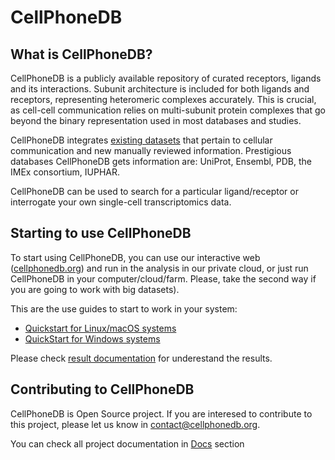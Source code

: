 # CellPhoneDB

## What is CellPhoneDB?
CellPhoneDB is a publicly available repository of curated receptors, ligands and its interactions. Subunit architecture is included for both ligands and receptors, representing heteromeric complexes accurately. This is crucial, as cell-cell communication relies on multi-subunit protein complexes that go beyond the binary representation used in most databases and studies.

CellPhoneDB integrates [existing datasets](Docs/ppi-resources.md) that pertain to cellular communication and new manually reviewed information. Prestigious databases CellPhoneDB gets information are: UniProt, Ensembl, PDB, the IMEx consortium, IUPHAR.

CellPhoneDB can be used to search for a particular ligand/receptor or interrogate your own single-cell transcriptomics data.


## Starting to use CellPhoneDB 

To start using CellPhoneDB, you can use our interactive web ([cellphonedb.org](https://www.cellphonedb.org)) and run in the analysis in our private cloud, 
or just run CellPhoneDB in your computer/cloud/farm. Please, take the second way if you are going to work with big datasets).

This are the use guides to start to work in your system:

- [Quickstart for Linux/macOS systems](Docs/QuickStartLinuxMacos.md)
- [QuickStart for Windows systems](Docs/QuickStartWindows.md)


Please check [result documentation](Docs/RESULTS-DOCUMENTATION.md) for underestand the results.


## Contributing to CellPhoneDB

CellPhoneDB is Open Source project. If you are interesed to contribute to this project, please let us know in contact@cellphonedb.org.


You can check all project documentation in [Docs](Docs) section